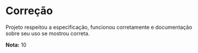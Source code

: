 # Correção



Projeto respeitou a especificação, funcionou corretamente e documentação sobre seu uso se mostrou correta.



**Nota:** 10  

